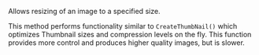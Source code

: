 ﻿Allows resizing of an image to a specified size.This method performs functionality similar to `CreateThumbNail()` which optimizes Thumbnail sizes and compression levels on the fly. This function provides more control and produces higher quality images,  but is slower.